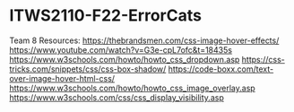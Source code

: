 # ITWS2110-F22-ErrorCats
Team 8
Resources:
    https://thebrandsmen.com/css-image-hover-effects/
    https://www.youtube.com/watch?v=G3e-cpL7ofc&t=18435s
    https://www.w3schools.com/howto/howto_css_dropdown.asp
    https://css-tricks.com/snippets/css/css-box-shadow/
    https://code-boxx.com/text-over-image-hover-html-css/
    https://www.w3schools.com/howto/howto_css_image_overlay.asp
    https://www.w3schools.com/css/css_display_visibility.asp
